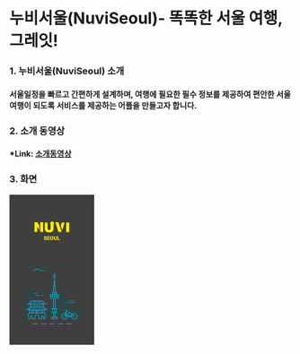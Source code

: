 # 누비서울(NuviSeoul)- 똑똑한 서울 여행, 그레잇!

### 1. 누비서울(NuviSeoul) 소개
#### 서울일정을 빠르고 간편하게 설계하며, 여행에 필요한 필수 정보를 제공하여 편안한 서울 여행이 되도록 서비스를 제공하는 어플을 만들고자 합니다.   

### 2. 소개 동영상 
#### *Link: [소개동영상](https://google.com )

### 3. 화면
<img width="30%" height="30%" src="/ReadMe.Image/main.jpg"></img>
